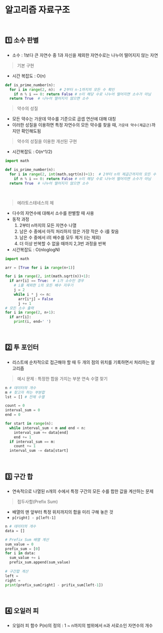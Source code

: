 # 알고리즘 자료구조

​    

## 1️⃣ 소수 판별

- 소수 : 1보다 큰 자연수 중 1과 자신을 제외한 자연수로는 나누어 떨어지지 않는 자연



> 기본 구현

- 시간 복잡도 : O(n)

```python
def is_prime_number(n):
  for i in range(2, n):  # 2부터 n-1까지의 모든 수 확인
    if n % i == 0: return False # n이 해당 수로 나누어 떨어지면 소수가 아님
  return True  # 나누어 떨어지지 않으면 소수
```



> 약수의 성질

- 모든 약수는 가운데 약수를 기준으로 곱셉 연산에 대해 대칭
- 이러한 성질을 이용하면 특정 자연수의 모든 약수를 찾을 때, `가운데 약수(제곱근)`까지만 확인해도됨



> 약수의 성질을 이용한 개선된 구현

- 시간복잡도 : O(n^1/2)

```python
import math

def is_prime_number(n):
  for i in range(2, int(math.sqrt(n))+1):  # 2부터 n의 제곱근까지의 모든 수 확인
    if n % i == 0: return False # n이 해당 수로 나누어 떨어지면 소수가 아님
  return True  # 나누어 떨어지지 않으면 소수
```

​    

> 에라토스테네스의 체

- 다수의 자연수에 대해서 소수를 판별할 때 사용
- 동작 과정
  1. 2부터 n까지의 모든 자연수 나열
  2. 남은 수 중에서 아직 처리하지 않은 가장 작은 수 i를 찾음
  3. 남은 수 중에서 i의 배수를 모두 제거 (i는 제외)
  4. 더 이상 반복할 수 없을 때까지 2,3번 과정을 반복
- 시간복잡도 : O(nloglogN)

```python
import math

arr = [True for i in range(n+1)]

for i in range(2, int(math.sqrt(n))+1):
  if arr[i] == True:  # i가 소수인 경우
    # i를 제외한 i의 모든 배수 지우기
    j = 2
    while i * j <= n:
      arr[i*j] = False
      j += 1
# 모든 소수 출력
for i in range(2, n+1):
  if arr[i]:
    print(i, end=' ')
```

​    

## 2️⃣  투 포인터

- 리스트에 순차적으로 접근해야 할 때 두 개의 점의 위치를 기록하면서 처리하는 알고리즘



> 예시 문제 : 특정한 합을 가지는 부분 연속 수열 찾기

```python
n # 데이터의 개수 
m # 찾고자 하는 부분합
lst = [] # 전체 수열

count = 0
interval_sum = 0
end = 0

for start in range(n):
  while interval_sum < m and end < n:
    interval_sum += data[end]
    end += 1
  if interval_sum == m:
    count += 1
  interval_sum -= data[start]
```

​    

## 3️⃣ 구간 합

- 연속적으로 나열된 n개의 수에서 특정 구간의 모든 수를 합한 값을 계산하는 문제

  

>  접두사합(Prefix Sum)

- 배열의 맨 앞부터 특정 위치까지의 합을 미리 구해 놓은 것
- `p[right] - p[left-1]`

```python
n # 데이터의 개수
data = []

# Prefix Sum 배열 계산
sum_value = 0
prefix_sum = [0]
for i in data:
  sum_value += i
  prefix_sum.append(sum_value)
  
# 구간합 계산
left = 
right = 
print(prefix_sum[right] - prifix_sum[left-1])
```

​    

## 4️⃣ 오일러 피

- 오일러 피 함수 P(n)의 정의 : 1 ~ n까지의 범위에서 n과 서로소인 자연수의 개수

